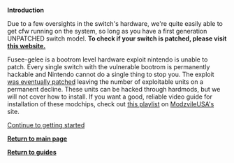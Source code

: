 **Introduction**

Due to a few oversights in the switch's hardware, we're quite easily able to get cfw running on the system, so long as you have a first generation UNPATCHED switch model. 
**To check if your switch is patched, please visit [this website.](https://ismyswitchpatched.com)**

Fusee-gelee is a bootrom level hardware exploit nintendo is unable to patch. Every single switch with the vulnerable bootrom is permanently hackable and Nintendo cannot do a single thing to stop you.
The exploit [was eventually patched](https://twitter.com/SciresM/status/1016724847504736256) leaving the number of exploitable units on a permanent decline. These units can be hacked through hardmods, but we will not cover how to install.
If you want a good, reliable video guide for installation of these modchips, check out [this playlist](https://modzvilleusa.myshopify.com/pages/hard-mods) on [ModzvileUSA's](https://twitter.com/modzvilleusa) site. 

[Continue to getting started](https://magolol.github.io/guides/switchguide/gettingstarted)

**[Return to main page](https://magolol.github.io)**

**[Return to guides](https://magolol.github.io)**
